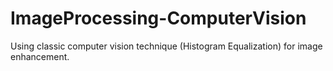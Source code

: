 # ImageProcessing-ComputerVision
Using classic computer vision technique (Histogram Equalization) for image enhancement.
